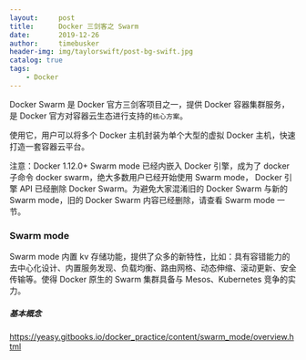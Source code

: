 ```yaml
---
layout:     post
title:      Docker 三剑客之 Swarm
date:       2019-12-26
author:     timebusker
header-img: img/taylorswift/post-bg-swift.jpg
catalog: true
tags:
    - Docker
---  
```


Docker Swarm 是 Docker 官方三剑客项目之一，提供 Docker 容器集群服务，是 Docker 官方对容器云生态进行支持的`核心方案`。

使用它，用户可以将多个 Docker 主机封装为单个大型的虚拟 Docker 主机，快速打造一套容器云平台。

注意：Docker 1.12.0+ Swarm mode 已经内嵌入 Docker 引擎，成为了 docker 子命令 docker swarm，绝大多数用户已经开始使用 Swarm mode，
Docker 引擎 API 已经删除 Docker Swarm。为避免大家混淆旧的 Docker Swarm 与新的 Swarm mode，旧的 Docker Swarm 内容已经删除，请查看 Swarm mode 一节。

### Swarm mode

Swarm mode 内置 kv 存储功能，提供了众多的新特性，比如：具有容错能力的去中心化设计、内置服务发现、负载均衡、路由网格、动态伸缩、滚动更新、安全传输等。使得 Docker 原生的 Swarm 集群具备与 Mesos、Kubernetes 竞争的实力。

##### 基本概念

https://yeasy.gitbooks.io/docker_practice/content/swarm_mode/overview.html